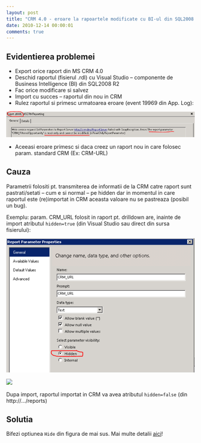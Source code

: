 ```yaml
---
layout: post
title: "CRM 4.0 - eroare la rapoartele modificate cu BI-ul din SQL2008 R2"
date: 2010-12-14 00:00:01
comments: true
---
```


## Evidentierea problemei

- Export orice raport din MS CRM 4.0
- Deschid raportul (fisierul .rdl) cu Visual Studio – componente de Business Intelligence (BI) din SQL2008 R2
- Fac orice modificare si salvez
- Import cu succes – raportul din nou in CRM
- Rulez raportul si primesc urmatoarea eroare (event 19969 din App. Log):

![](/assets/images/2010/ErrRaportt.png)

- Aceeasi eroare primesc si daca creez un raport nou in care folosec param. standard CRM (Ex: CRM-URL)

## Cauza

Parametrii folositi pt. transmiterea de informatii de la CRM catre raport sunt pastrati/setati – cum e si normal – pe hidden dar in momentul in care raportul este (re)importat in CRM aceasta valoare nu se pastreaza (posibil un bug).

Exemplu: param. CRM_URL folosit in raport pt. drilldown are, inainte de import atributul `hidden=true` (din Visual Studio sau direct din sursa fisierului):

![](/assets/images/2010/HiddenTrue1.png)

![](/assets/mages/2010/HiddenTrue2.png)

Dupa import, raportul importat in CRM va avea atributul `hidden=false` (din http://.../reports)

## Solutia

Bifezi optiunea `Hide` din figura de mai sus. Mai multe detalii [aici](http://blog.customereffective.com/blog/2010/08/crm-pre-filtered-reports-and-ssrs-p1-parameter-error.html)!
